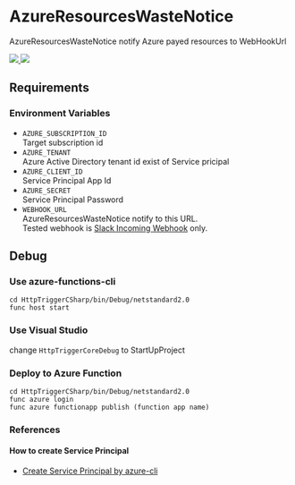 # AzureResourcesWasteNotice
AzureResourcesWasteNotice notify Azure payed resources to WebHookUrl

<a href="https://portal.azure.com/#create/Microsoft.Template/uri/https%3A%2F%2Fraw.githubusercontent.com%2Fkheiakiyama%2FAzureResourcesWasteNotice%2Fwebhook-to-logicapp%2Fazuredeploy.json" target="_blank">
  <img src="http://azuredeploy.net/deploybutton.png"/>
</a>
<a href="http://armviz.io/#/?load=https%3A%2F%2Fraw.githubusercontent.com%2Fkheiakiyama%2FAzureResourcesWasteNotice%2Fwebhook-to-logicapp%2Fazuredeploy.json" target="_blank">
  <img src="http://armviz.io/visualizebutton.png"/>
</a>

## Requirements
### Environment Variables

- `AZURE_SUBSCRIPTION_ID`  
Target subscription id
- `AZURE_TENANT`  
Azure Active Directory tenant id exist of Service pricipal
- `AZURE_CLIENT_ID`  
Service Principal App Id
- `AZURE_SECRET`  
Service Principal Password
- `WEBHOOK_URL`  
AzureResourcesWasteNotice notify to this URL.  
Tested webhook is [Slack Incoming Webhook](https://api.slack.com/incoming-webhooks) only.

## Debug

### Use azure-functions-cli

```
cd HttpTriggerCSharp/bin/Debug/netstandard2.0
func host start
```

### Use Visual Studio

change `HttpTriggerCoreDebug` to StartUpProject 

### Deploy to Azure Function

```
cd HttpTriggerCSharp/bin/Debug/netstandard2.0
func azure login
func azure functionapp publish (function app name)
```

### References
#### How to create Service Principal
- [Create Service Principal by azure-cli](https://docs.microsoft.com/en-us/cli/azure/ad/sp?view=azure-cli-latest#az_ad_sp_create_for_rbac) 

